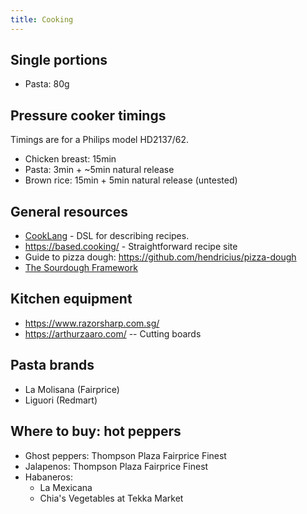 ```yaml
---
title: Cooking
---
```


## Single portions

- Pasta: 80g

## Pressure cooker timings

Timings are for a Philips model HD2137/62.

- Chicken breast: 15min
- Pasta: 3min + ~5min natural release
- Brown rice: 15min + 5min natural release (untested)

## General resources

- [CookLang](https://cooklang.org/) - DSL for describing recipes.
- https://based.cooking/ - Straightforward recipe site
- Guide to pizza dough: https://github.com/hendricius/pizza-dough
- [The Sourdough Framework](https://github.com/hendricius/the-sourdough-framework)

## Kitchen equipment

- https://www.razorsharp.com.sg/
- https://arthurzaaro.com/ -- Cutting boards 

## Pasta brands

- La Molisana (Fairprice)
- Liguori (Redmart)

## Where to buy: hot peppers

- Ghost peppers: Thompson Plaza Fairprice Finest
- Jalapenos: Thompson Plaza Fairprice Finest
- Habaneros:
    - La Mexicana
    - Chia's Vegetables at Tekka Market
